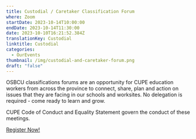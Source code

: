 ```yaml
---
title: Custodial / Caretaker Classification Forum
where: Zoom
startDate: 2023-10-14T10:00:00
endDate: 2023-10-14T11:30:00
date: 2023-10-10T16:21:52.384Z
translationKey: Custodial
linktitle: Custodial
categories:
  - OurEvents
thumbnail: /img/custodial-and-caretaker-forum.png
draft: "false"
---
```

OSBCU classifications forums are an opportunity for CUPE education workers from across the province to connect, share, plan and action on issues that they are facing in our schools and worksites. No delegation is required - come ready to learn and grow. 

CUPE Code of Conduct and Equality Statement govern the conduct of these meetings.

[Register Now!](https://osbcu-ca.zoom.us/meeting/register/tZYof-Goqz0qGNNGpmSiKpe7clg8G4WICfKv)